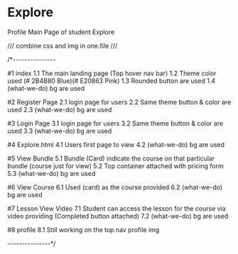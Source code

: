 # Explore
Profile Main Page of student Explore

/// combine css and img in one.file /// <!------ contain all the web design interface of e-learning website --->

/*---------------

#1 index
    1.1 The main landing page (Top hover nav bar)
    1.2 Theme color used (# 2B4B80 Blue)(# E20863 Pink)
    1.3 Rounded button are used 
    1.4 (what-we-do) bg are used 
    
#2 Register Page
    2.1 login page for users
    2.2 Same theme button & color are used 
    2.3 (what-we-do) bg are used 
    
#3 Login Page
    3.1 login page for users
    3.2 Same theme button & color are used 
    3.3 (what-we-do) bg are used 
    
#4 Explore.html
    4.1 Users first page to view 
    4.2 (what-we-do) bg are used 
    
#5 View Bundle
    5.1 Bundle (Card) indicate the course on that particular bundle (course just for view)
    5.2 Top container attached with pricing form 
    5.3 (what-we-do) bg are used 
    
#6 View Course 
    6.1 Used (card) as the course provided
    6.2 (what-we-do) bg are used  
    
#7 Lesson View Video
    7.1 Student can access the lesson for the course via video 
    providing (Completed button attached) 
    7.2 (what-we-do) bg are used 
    
#8 profile
    8.1 Still working on the top nav profile img
    
---------------*/
